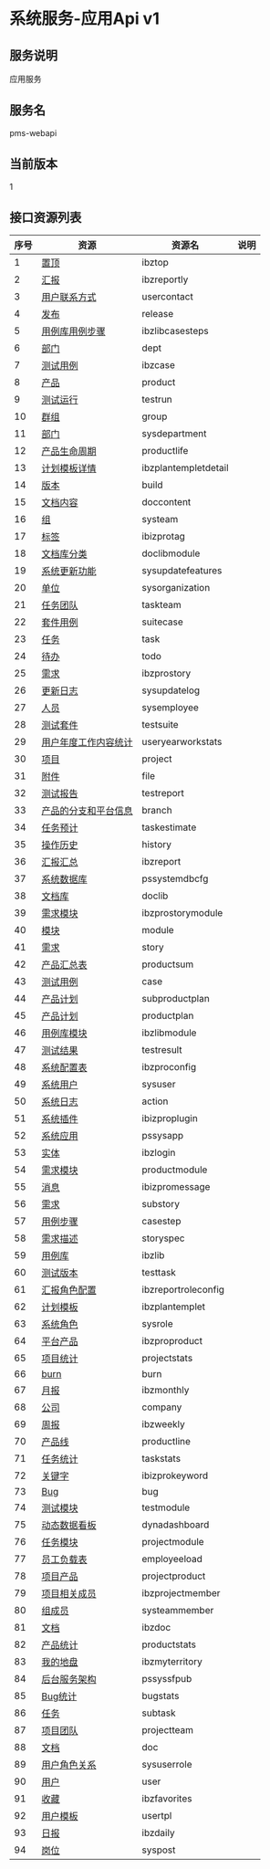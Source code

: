 
# 系统服务-应用Api v1
## 服务说明
应用服务

## 服务名
pms-webapi

## 当前版本
1

## 接口资源列表
| 序号 | 资源 | 资源名 | 说明 |
| ---- | ---- | ---- | ---- |
| 1 | [置顶](1/IbzTop) | ibztop |  |
| 2 | [汇报](1/IbzReportly) | ibzreportly |  |
| 3 | [用户联系方式](1/UserContact) | usercontact |  |
| 4 | [发布](1/Release) | release |  |
| 5 | [用例库用例步骤](1/IbzLibCaseSteps) | ibzlibcasesteps |  |
| 6 | [部门](1/Dept) | dept |  |
| 7 | [测试用例](1/IbzCase) | ibzcase |  |
| 8 | [产品](1/Product) | product |  |
| 9 | [测试运行](1/TestRun) | testrun |  |
| 10 | [群组](1/Group) | group |  |
| 11 | [部门](1/SysDepartment) | sysdepartment |  |
| 12 | [产品生命周期](1/ProductLife) | productlife |  |
| 13 | [计划模板详情](1/IbzPlanTempletDetail) | ibzplantempletdetail |  |
| 14 | [版本](1/Build) | build |  |
| 15 | [文档内容](1/DocContent) | doccontent |  |
| 16 | [组](1/SysTeam) | systeam |  |
| 17 | [标签](1/IBIZProTag) | ibizprotag |  |
| 18 | [文档库分类](1/DocLibModule) | doclibmodule |  |
| 19 | [系统更新功能](1/SysUpdateFeatures) | sysupdatefeatures |  |
| 20 | [单位](1/SysOrganization) | sysorganization |  |
| 21 | [任务团队](1/TaskTeam) | taskteam |  |
| 22 | [套件用例](1/SuiteCase) | suitecase |  |
| 23 | [任务](1/Task) | task |  |
| 24 | [待办](1/Todo) | todo |  |
| 25 | [需求](1/IBZProStory) | ibzprostory |  |
| 26 | [更新日志](1/SysUpdateLog) | sysupdatelog |  |
| 27 | [人员](1/SysEmployee) | sysemployee |  |
| 28 | [测试套件](1/TestSuite) | testsuite |  |
| 29 | [用户年度工作内容统计](1/UserYearWorkStats) | useryearworkstats |  |
| 30 | [项目](1/Project) | project |  |
| 31 | [附件](1/File) | file |  |
| 32 | [测试报告](1/TestReport) | testreport |  |
| 33 | [产品的分支和平台信息](1/Branch) | branch |  |
| 34 | [任务预计](1/TaskEstimate) | taskestimate |  |
| 35 | [操作历史](1/History) | history |  |
| 36 | [汇报汇总](1/IbzReport) | ibzreport |  |
| 37 | [系统数据库](1/PSSystemDBCfg) | pssystemdbcfg |  |
| 38 | [文档库](1/DocLib) | doclib |  |
| 39 | [需求模块](1/IBZProStoryModule) | ibzprostorymodule |  |
| 40 | [模块](1/Module) | module |  |
| 41 | [需求](1/Story) | story |  |
| 42 | [产品汇总表](1/ProductSum) | productsum |  |
| 43 | [测试用例](1/Case) | case |  |
| 44 | [产品计划](1/SubProductPlan) | subproductplan |  |
| 45 | [产品计划](1/ProductPlan) | productplan |  |
| 46 | [用例库模块](1/IbzLibModule) | ibzlibmodule |  |
| 47 | [测试结果](1/TestResult) | testresult |  |
| 48 | [系统配置表](1/IbzproConfig) | ibzproconfig |  |
| 49 | [系统用户](1/SysUser) | sysuser |  |
| 50 | [系统日志](1/Action) | action |  |
| 51 | [系统插件](1/IBIZProPlugin) | ibizproplugin |  |
| 52 | [系统应用](1/PSSysApp) | pssysapp |  |
| 53 | [实体](1/IbzLogin) | ibzlogin |  |
| 54 | [需求模块](1/ProductModule) | productmodule |  |
| 55 | [消息](1/IBIZProMessage) | ibizpromessage |  |
| 56 | [需求](1/SubStory) | substory |  |
| 57 | [用例步骤](1/CaseStep) | casestep |  |
| 58 | [需求描述](1/StorySpec) | storyspec |  |
| 59 | [用例库](1/IbzLib) | ibzlib |  |
| 60 | [测试版本](1/TestTask) | testtask |  |
| 61 | [汇报角色配置](1/IbzReportRoleConfig) | ibzreportroleconfig |  |
| 62 | [计划模板](1/IbzPlanTemplet) | ibzplantemplet |  |
| 63 | [系统角色](1/SysRole) | sysrole |  |
| 64 | [平台产品](1/IBZProProduct) | ibzproproduct |  |
| 65 | [项目统计](1/ProjectStats) | projectstats |  |
| 66 | [burn](1/Burn) | burn |  |
| 67 | [月报](1/IbzMonthly) | ibzmonthly |  |
| 68 | [公司](1/Company) | company |  |
| 69 | [周报](1/IbzWeekly) | ibzweekly |  |
| 70 | [产品线](1/ProductLine) | productline |  |
| 71 | [任务统计](1/TaskStats) | taskstats |  |
| 72 | [关键字](1/IBIZProKeyword) | ibizprokeyword |  |
| 73 | [Bug](1/Bug) | bug |  |
| 74 | [测试模块](1/TestModule) | testmodule |  |
| 75 | [动态数据看板](1/DynaDashboard) | dynadashboard |  |
| 76 | [任务模块](1/ProjectModule) | projectmodule |  |
| 77 | [员工负载表](1/EmpLoyeeload) | employeeload |  |
| 78 | [项目产品](1/ProjectProduct) | projectproduct |  |
| 79 | [项目相关成员](1/IbzProjectMember) | ibzprojectmember |  |
| 80 | [组成员](1/SysTeamMember) | systeammember |  |
| 81 | [文档](1/IBzDoc) | ibzdoc |  |
| 82 | [产品统计](1/ProductStats) | productstats |  |
| 83 | [我的地盘](1/IbzMyTerritory) | ibzmyterritory |  |
| 84 | [后台服务架构](1/PSSysSFPub) | pssyssfpub |  |
| 85 | [Bug统计](1/BugStats) | bugstats |  |
| 86 | [任务](1/SubTask) | subtask |  |
| 87 | [项目团队](1/ProjectTeam) | projectteam |  |
| 88 | [文档](1/Doc) | doc |  |
| 89 | [用户角色关系](1/SysUserRole) | sysuserrole |  |
| 90 | [用户](1/User) | user |  |
| 91 | [收藏](1/IbzFavorites) | ibzfavorites |  |
| 92 | [用户模板](1/UserTpl) | usertpl |  |
| 93 | [日报](1/IbzDaily) | ibzdaily |  |
| 94 | [岗位](1/SysPost) | syspost |  |

